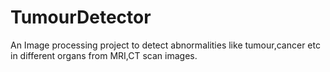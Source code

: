 # TumourDetector
An  Image processing project to detect abnormalities like tumour,cancer etc in different organs from MRI,CT scan images.
